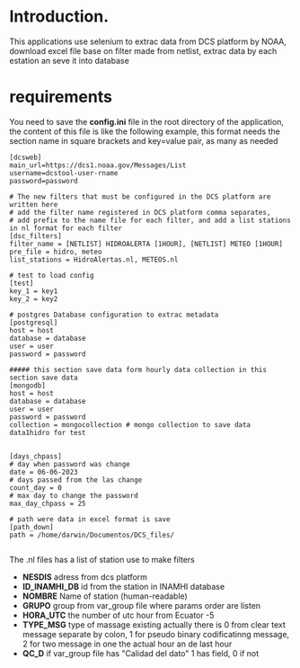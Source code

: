 # Introduction.
This applications use selenium to extrac data from DCS platform by NOAA, download excel file base on filter made from netlist, extrac data by each estation an seve it into database
# requirements
You need to save the __config.ini__ file in the root directory of the application, the content of this file is like the following example, this format needs the section name in square brackets and key=value pair, as many as needed

```
[dcsweb]
main_url=https://dcs1.noaa.gov/Messages/List
username=dcstool-user-rname
password=password

# The new filters that must be configured in the DCS platform are written here
# add the filter name registered in DCS platform comma separates,
# add prefix to the name file for each filter, and add a list stations in nl format for each filter
[dsc_filters]
filter_name = [NETLIST] HIDROALERTA [1HOUR], [NETLIST] METEO [1HOUR]
pre_file = hidro, meteo
list_stations = HidroAlertas.nl, METEOS.nl

# test to load config
[test] 
key_1 = key1
key_2 = key2

# postgres Database configuration to extrac metadata
[postgresql]
host = host
database = database
user = user
password = password

##### this section save data form hourly data collection in this section save data
[mongodb]
host = host
database = database
user = user
password = password
collection = mongocollection # mongo collection to save data data1hidro for test


[days_chpass]
# day when password was change
date = 06-06-2023
# days passed from the las change
count_day = 0
# max day to change the password
max_day_chpass = 25

# path were data in excel format is save
[path_down] 
path = /home/darwin/Documentos/DCS_files/


```

The .nl files has a list of station use to make filters

- **NESDIS** adress from dcs platform
- **ID_INAMHI_DB** id from the station in INAMHI database
- **NOMBRE** Name of station (human-readable)
- **GRUPO** group from var_group file where params order are listen
- **HORA_UTC** the number of utc hour from Ecuator -5
- **TYPE_MSG** type of massage existing actually there is 0 from clear text message separate by colon, 1 for pseudo binary codificatinng message, 2 for two message in one the actual hour an de last hour
- **QC_D** if var_group file has "Calidad del dato" 1 has field, 0 if not